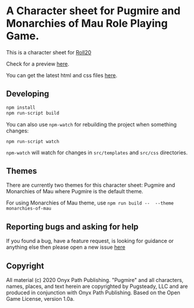 # A Character sheet for Pugmire and Monarchies of Mau Role Playing Game.

This is a character sheet for [Roll20](https://roll20.net/)

Check for a preview [here](preview.png).

You can get the latest html and css files [here](https://github.com/IuryAlves/realms-of-pugmire-character-sheet/tree/master/dist).


## Developing

```sh
npm install
npm run-script build
```

You can also use `npm-watch` for rebuilding the project when something changes:

```
npm run-script watch
```

`npm-watch` will watch for changes in `src/templates` and `src/css` directories.


## Themes

There are currently two themes for this character sheet: Pugmire and Monarchies of Mau where Pugmire is the default theme.

For using Monarchies of Mau theme, use `npm run build --  --theme monarchies-of-mau`


## Reporting bugs and asking for help

If you found a bug, have a feature request, is looking for guidance or anything else then please open a new issue [here](https://github.com/IuryAlves/realms-of-pugmire-character-sheet/issues/new)


## Copyright

All material (c) 2020 Onyx Path Publishing. "Pugmire" and all characters, names, places, and text herein are copyrighted by Pugsteady, LLC and are produced in conjunction with Onyx Path Publishing. Based on the Open Game License, version 1.0a.
